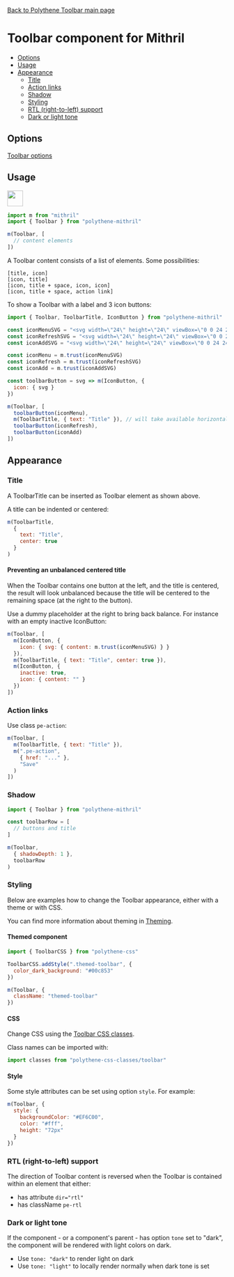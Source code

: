 [Back to Polythene Toolbar main page](../toolbar.md)

# Toolbar component for Mithril

<!-- MarkdownTOC autolink="true" autoanchor="true" bracket="round" levels="1,2,3" -->

- [Options](#options)
- [Usage](#usage)
- [Appearance](#appearance)
  - [Title](#title)
  - [Action links](#action-links)
  - [Shadow](#shadow)
  - [Styling](#styling)
  - [RTL \(right-to-left\) support](#rtl-right-to-left-support)
  - [Dark or light tone](#dark-or-light-tone)

<!-- /MarkdownTOC -->


<a id="options"></a>
## Options

[Toolbar options](../toolbar.md)



<a id="usage"></a>
## Usage

<a href="https://jsfiddle.net/ArthurClemens/t5hhcuxn/" target="_blank"><img src="https://arthurclemens.github.io/assets/polythene/docs/try-out-green.gif" height="36" /></a>

~~~javascript
import m from "mithril"
import { Toolbar } from "polythene-mithril"

m(Toolbar, [
  // content elements
])
~~~

A Toolbar content consists of a list of elements. Some possibilities:

~~~
[title, icon]
[icon, title]
[icon, title + space, icon, icon]
[icon, title + space, action link]
~~~

To show a Toolbar with a label and 3 icon buttons:

~~~javascript
import { Toolbar, ToolbarTitle, IconButton } from "polythene-mithril"

const iconMenuSVG = "<svg width=\"24\" height=\"24\" viewBox=\"0 0 24 24\"><path d=\"M3 18h18v-2H3v2zm0-5h18v-2H3v2zm0-7v2h18V6H3z\"/></svg>"
const iconRefreshSVG = "<svg width=\"24\" height=\"24\" viewBox=\"0 0 24 24\"><path d=\"M17.65 6.35C16.2 4.9 14.21 4 12 4c-4.42 0-7.99 3.58-7.99 8s3.57 8 7.99 8c3.73 0 6.84-2.55 7.73-6h-2.08c-.82 2.33-3.04 4-5.65 4-3.31 0-6-2.69-6-6s2.69-6 6-6c1.66 0 3.14.69 4.22 1.78L13 11h7V4l-2.35 2.35z\"/></svg>"
const iconAddSVG = "<svg width=\"24\" height=\"24\" viewBox=\"0 0 24 24\"><path d=\"M19 13h-6v6h-2v-6H5v-2h6V5h2v6h6v2z\"/></svg>"

const iconMenu = m.trust(iconMenuSVG)
const iconRefresh = m.trust(iconRefreshSVG)
const iconAdd = m.trust(iconAddSVG)

const toolbarButton = svg => m(IconButton, {
  icon: { svg }
})

m(Toolbar, [
  toolbarButton(iconMenu),
  m(ToolbarTitle, { text: "Title" }), // will take available horizontal space
  toolbarButton(iconRefresh),
  toolbarButton(iconAdd)
])
~~~



<a id="appearance"></a>
## Appearance


<a id="title"></a>
### Title

A ToolbarTitle can be inserted as Toolbar element as shown above.

A title can be indented or centered:

~~~javascript
m(ToolbarTitle,
  {
    text: "Title",
    center: true
  }
)
~~~

<a id="preventing-an-unbalanced-centered-title"></a>
#### Preventing an unbalanced centered title

When the Toolbar contains one button at the left, and the title is centered, the result will look unbalanced because the title will be centered to the remaining space (at the right to the button).

Use a dummy placeholder at the right to bring back balance. For instance with an empty inactive IconButton:

~~~javascript
m(Toolbar, [
  m(IconButton, {
    icon: { svg: { content: m.trust(iconMenuSVG) } }
  }),
  m(ToolbarTitle, { text: "Title", center: true }),
  m(IconButton, {
    inactive: true,
    icon: { content: "" }
  })
])
~~~


<a id="action-links"></a>
### Action links

Use class `pe-action`:

~~~javascript
m(Toolbar, [
  m(ToolbarTitle, { text: "Title" }),
  m(".pe-action",
    { href: "..." },
    "Save"
  )
])
~~~


<a id="shadow"></a>
### Shadow

~~~javascript
import { Toolbar } from "polythene-mithril"

const toolbarRow = [
  // buttons and title
]

m(Toolbar,
  { shadowDepth: 1 },
  toolbarRow
)
~~~


<a id="styling"></a>
### Styling

Below are examples how to change the Toolbar appearance, either with a theme or with CSS.

You can find more information about theming in  [Theming](../../theming.md).

<a id="themed-component"></a>
#### Themed component

~~~javascript
import { ToolbarCSS } from "polythene-css"

ToolbarCSS.addStyle(".themed-toolbar", {
  color_dark_background: "#00c853"
})

m(Toolbar, {
  className: "themed-toolbar"
})
~~~

<a id="css"></a>
#### CSS

Change CSS using the [Toolbar CSS classes](../../../packages/polythene-css-classes/toolbar.js).

Class names can be imported with:

~~~javascript
import classes from "polythene-css-classes/toolbar"
~~~

<a id="style"></a>
#### Style

Some style attributes can be set using option `style`. For example:

~~~javascript
m(Toolbar, {
  style: {
    backgroundColor: "#EF6C00",
    color: "#fff",
    height: "72px"
  }
})
~~~

<a id="rtl-right-to-left-support"></a>
### RTL (right-to-left) support

The direction of Toolbar content is reversed when the Toolbar is contained within an element that either:

* has attribute `dir="rtl"`
* has className `pe-rtl`

<a id="dark-or-light-tone"></a>
### Dark or light tone

If the component - or a component's parent - has option `tone` set to "dark", the component will be rendered with light colors on dark. 

* Use `tone: "dark"` to render light on dark
* Use `tone: "light"` to locally render normally when dark tone is set




